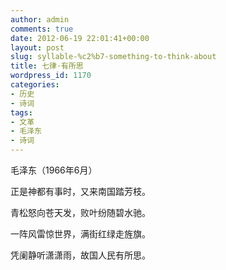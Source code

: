 ```yaml
---
author: admin
comments: true
date: 2012-06-19 22:01:41+00:00
layout: post
slug: syllable-%c2%b7-something-to-think-about
title: 七律·有所思
wordpress_id: 1170
categories:
- 历史
- 诗词
tags:
- 文革
- 毛泽东
- 诗词
---
```


毛泽东（1966年6月）

正是神都有事时，又来南国踏芳枝。

青松怒向苍天发，败叶纷随碧水驰。

一阵风雷惊世界，满街红绿走旌旗。

凭阑静听潇潇雨，故国人民有所思。
